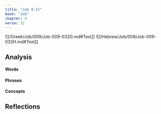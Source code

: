 ```yaml
---
title: "Job 9:32"
book: "Job"
chapter: 9
verse: 32
---
```

![[/Greek/Job/009/Job-009-032G.md#Text]]
![[/Hebrew/Job/009/Job-009-032H.md#Text]]

## Analysis

#### Words

#### Phrases

#### Concepts

## Reflections
